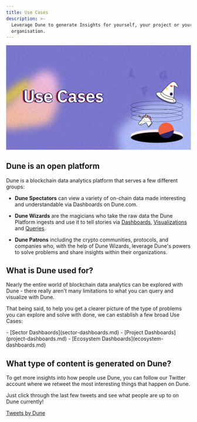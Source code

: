 ```yaml
---
title: Use Cases
description: >-
  Leverage Dune to generate Insights for yourself, your project or your
  organisation.
---
```


<style>
  .md-typeset h1,
  .md-content__button {
    display: none;
  }
  .md-header__topic{
    font-weight: bold;
  }
</style>

![dune docs cover use cases](images/cover-use-cases.jpg)

## Dune is an open platform

Dune is a blockchain data analytics platform that serves a few different groups:

- **Dune Spectators** can view a variety of on-chain data made interesting and understandable via Dashboards on Dune.com.

- **Dune Wizards** are the magicians who take the raw data the Dune Platform ingests and use it to tell stories via [Dashboards](/core-features/dashboards), [Visualizations](/core-features/visualizations) and [Queries](/core-features/queries).

- **Dune Patrons** including the crypto communities, protocols, and companies who, with the help of Dune Wizards, leverage Dune's powers to solve problems and share insights within their organizations.

## **What is Dune used for?**

Nearly the entire world of blockchain data analytics can be explored with Dune - there really aren't many limitations to what you can query and visualize with Dune. 

That being said, to help you get a clearer picture of the type of problems you can explore and solve with done, we can establish a few broad Use Cases:

<div class="cards grid" markdown>
- [Sector Dashbaords](sector-dashboards.md)
- [Project Dashboards](project-dashboards.md)
- [Ecosystem Dashboards](ecosystem-dashboards.md)
</div>

What type of content is generated on Dune?
------------------------------------------

To get more insights into how people use Dune, you can follow our Twitter account where we retweet the most interesting things that happen on Dune.

Just click through the last few tweets and see what people are up to on Dune currently!

<a class="twitter-timeline" href="https://twitter.com/DuneAnalytics?ref_src=twsrc%5Etfw">Tweets by Dune</a> <script async src="https://platform.twitter.com/widgets.js" charset="utf-8"></script>
